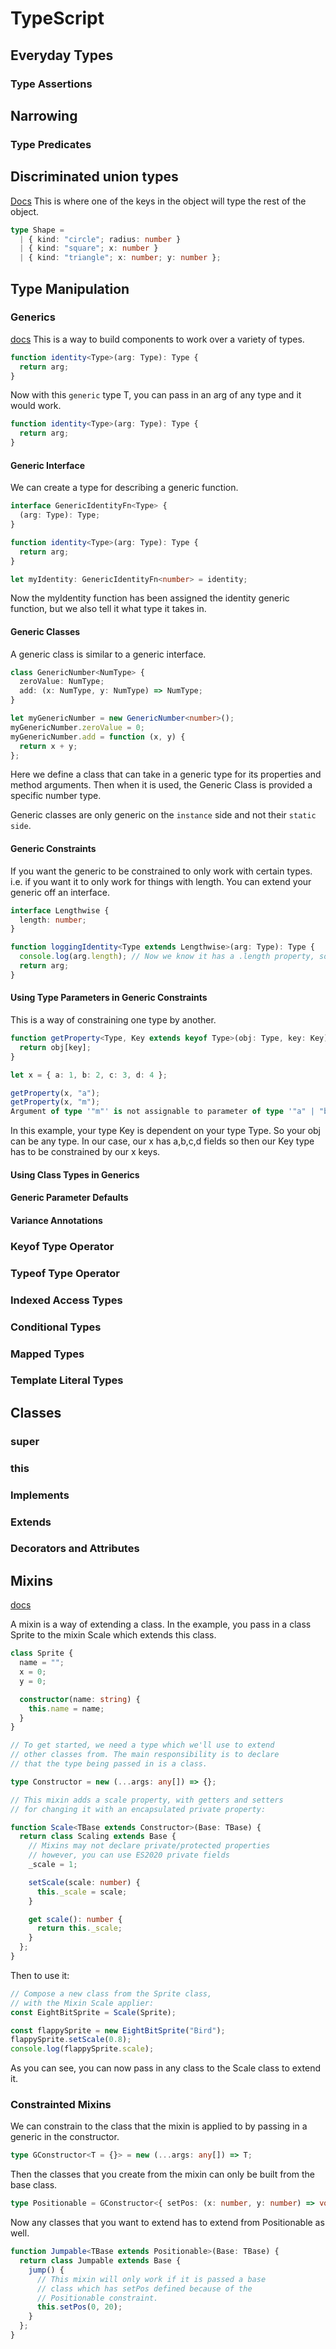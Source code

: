 # TypeScript

## Everyday Types

### Type Assertions

## Narrowing

### Type Predicates

## Discriminated union types

[Docs](https://www.typescriptlang.org/docs/handbook/typescript-in-5-minutes-func.html#discriminated-unions)
This is where one of the keys in the object will type the rest of the object.

```typescript
type Shape =
  | { kind: "circle"; radius: number }
  | { kind: "square"; x: number }
  | { kind: "triangle"; x: number; y: number };
```

## Type Manipulation

### Generics

[docs](https://www.typescriptlang.org/docs/handbook/2/generics.html)
This is a way to build components to work over a variety of types.

```typescript
function identity<Type>(arg: Type): Type {
  return arg;
}
```

Now with this `generic` type T, you can pass in an arg of any type and it would work.

```typescript
function identity<Type>(arg: Type): Type {
  return arg;
}
```

#### Generic Interface

We can create a type for describing a generic function.

```typescript
interface GenericIdentityFn<Type> {
  (arg: Type): Type;
}

function identity<Type>(arg: Type): Type {
  return arg;
}

let myIdentity: GenericIdentityFn<number> = identity;
```

Now the myIdentity function has been assigned the identity generic function, but we also tell it what type it takes in.

#### Generic Classes

A generic class is similar to a generic interface.

```typescript
class GenericNumber<NumType> {
  zeroValue: NumType;
  add: (x: NumType, y: NumType) => NumType;
}

let myGenericNumber = new GenericNumber<number>();
myGenericNumber.zeroValue = 0;
myGenericNumber.add = function (x, y) {
  return x + y;
};
```

Here we define a class that can take in a generic type for its properties and method arguments. Then when it is used, the Generic Class is provided a specific number type.

Generic classes are only generic on the `instance` side and not their `static side`.

#### Generic Constraints

If you want the generic to be constrained to only work with certain types. i.e. if you want it to only work for things with length. You can extend your generic off an interface.

```typescript
interface Lengthwise {
  length: number;
}

function loggingIdentity<Type extends Lengthwise>(arg: Type): Type {
  console.log(arg.length); // Now we know it has a .length property, so no more error
  return arg;
}
```

#### Using Type Parameters in Generic Constraints

This is a way of constraining one type by another.

```typescript
function getProperty<Type, Key extends keyof Type>(obj: Type, key: Key) {
  return obj[key];
}

let x = { a: 1, b: 2, c: 3, d: 4 };

getProperty(x, "a");
getProperty(x, "m");
Argument of type '"m"' is not assignable to parameter of type '"a" | "b" | "c" | "d"'.
```

In this example, your type Key is dependent on your type Type. So your obj can be any type. In our case, our x has a,b,c,d fields so then our Key type has to be constrained by our x keys.

#### Using Class Types in Generics

#### Generic Parameter Defaults

#### Variance Annotations

### Keyof Type Operator

### Typeof Type Operator

### Indexed Access Types

### Conditional Types

### Mapped Types

### Template Literal Types

## Classes

### super

### this

### Implements

### Extends

### Decorators and Attributes

## Mixins

[docs](https://www.typescriptlang.org/docs/handbook/mixins.html)

A mixin is a way of extending a class. In the example, you pass in a class Sprite to the mixin Scale which extends this class.

```typescript
class Sprite {
  name = "";
  x = 0;
  y = 0;

  constructor(name: string) {
    this.name = name;
  }
}
```

```typescript
// To get started, we need a type which we'll use to extend
// other classes from. The main responsibility is to declare
// that the type being passed in is a class.

type Constructor = new (...args: any[]) => {};

// This mixin adds a scale property, with getters and setters
// for changing it with an encapsulated private property:

function Scale<TBase extends Constructor>(Base: TBase) {
  return class Scaling extends Base {
    // Mixins may not declare private/protected properties
    // however, you can use ES2020 private fields
    _scale = 1;

    setScale(scale: number) {
      this._scale = scale;
    }

    get scale(): number {
      return this._scale;
    }
  };
}
```

Then to use it:

```typescript
// Compose a new class from the Sprite class,
// with the Mixin Scale applier:
const EightBitSprite = Scale(Sprite);

const flappySprite = new EightBitSprite("Bird");
flappySprite.setScale(0.8);
console.log(flappySprite.scale);
```

As you can see, you can now pass in any class to the Scale class to extend it.

### Constrainted Mixins

We can constrain to the class that the mixin is applied to by passing in a generic in the constructor.

```typescript
type GConstructor<T = {}> = new (...args: any[]) => T;
```

Then the classes that you create from the mixin can only be built from the base class.

```typescript
type Positionable = GConstructor<{ setPos: (x: number, y: number) => void }>;
```

Now any classes that you want to extend has to extend from Positionable as well.

```typescript
function Jumpable<TBase extends Positionable>(Base: TBase) {
  return class Jumpable extends Base {
    jump() {
      // This mixin will only work if it is passed a base
      // class which has setPos defined because of the
      // Positionable constraint.
      this.setPos(0, 20);
    }
  };
}
```
